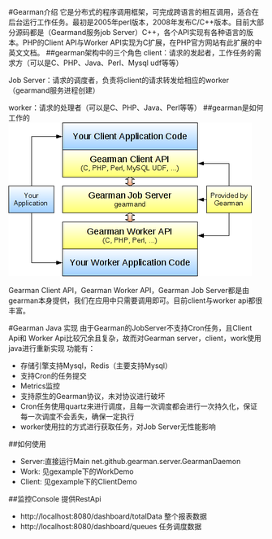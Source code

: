 #Gearman介绍
它是分布式的程序调用框架，可完成跨语言的相互调用，适合在后台运行工作任务。最初是2005年perl版本，2008年发布C/C++版本。目前大部分源码都是（Gearmand服务job Server）C++，各个API实现有各种语言的版本。PHP的Client API与Worker API实现为C扩展，在PHP官方网站有此扩展的中英文文档。
##gearman架构中的三个角色
client：请求的发起者，工作任务的需求方（可以是C、PHP、Java、Perl、Mysql udf等等）

Job Server：请求的调度者，负责将client的请求转发给相应的worker（gearmand服务进程创建）

worker：请求的处理者（可以是C、PHP、Java、Perl等等）
##gearman是如何工作的
![工作原理](https://github.com/linking12/gearman/blob/master/%E5%B7%A5%E4%BD%9C%E5%8E%9F%E7%90%86.png "原理")

Gearman Client API，Gearman Worker API，Gearman Job Server都是由gearman本身提供，我们在应用中只需要调用即可。目前client与worker api都很丰富。

#Gearman Java 实现
由于Gearman的JobServer不支持Cron任务，且Client Api和 Worker Api比较冗余且复杂，故而对Gearman server，client，work使用java进行重新实现
功能有：
*   存储引擎支持Mysql，Redis（主要支持Mysql）
*   支持Cron的任务提交
*   Metrics监控
*   支持原生的Gearman协议，未对协议进行破坏
*   Cron任务使用quartz来进行调度，且每一次调度都会进行一次持久化，保证每一次调度不会丢失，确保一定执行
*   worker使用拉的方式进行获取任务，对Job Server无性能影响

##如何使用
* Server:直接运行Main net.github.gearman.server.GearmanDaemon
* Work: 见gexample下的WorkDemo
* Client: 见gexample下的ClientDemo


##监控Console
提供RestApi 
* http://localhost:8080/dashboard/totalData 整个报表数据
* http://localhost:8080/dashboard/queues  任务调度数据
